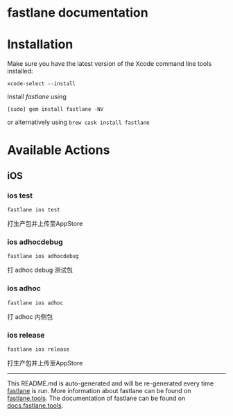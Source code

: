 fastlane documentation
================
# Installation

Make sure you have the latest version of the Xcode command line tools installed:

```
xcode-select --install
```

Install _fastlane_ using
```
[sudo] gem install fastlane -NV
```
or alternatively using `brew cask install fastlane`

# Available Actions
## iOS
### ios test
```
fastlane ios test
```
打生产包并上传至AppStore
### ios adhocdebug
```
fastlane ios adhocdebug
```
打 adhoc debug 测试包
### ios adhoc
```
fastlane ios adhoc
```
打 adhoc 内侧包
### ios release
```
fastlane ios release
```
打生产包并上传至AppStore

----

This README.md is auto-generated and will be re-generated every time [fastlane](https://fastlane.tools) is run.
More information about fastlane can be found on [fastlane.tools](https://fastlane.tools).
The documentation of fastlane can be found on [docs.fastlane.tools](https://docs.fastlane.tools).
